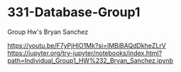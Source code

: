 # 331-Database-Group1
Group Hw's
Bryan Sanchez

https://youtu.be/F7yPjHlO1Mk?si=IMBiBAQdDkheZLrV
https://jupyter.org/try-jupyter/notebooks/index.html?path=Individual_Group1_HW%232_Bryan_Sanchez.ipynb

